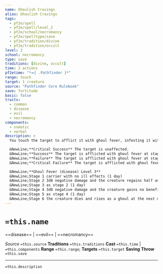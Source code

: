 ```yaml
---
name: Ghoulish Cravings
alias: Ghoulish Cravings
tags:
  - pf2e/spell
  - pf2e/spell/level_2
  - pf2e/school/necromancy
  - pf2e/spelltype/save
  - pf2e/tradition/divine
  - pf2e/tradition/occult
level: 2
school: necromancy
type: save
traditions: [divine, occult]
time: 2 actions
pf2etime: "*⬺{ .Pathfinder }*"
range: touch
target: 1 creature
source: "Pathfinder Core Rulebook"
save: fortitude
basic: false
traits:
  - common
  - disease
  - evil
  - necromancy
components:
  - somatic
  - verbal
description: >
  You touch the target to afflict it with ghoul fever, infesting it with hunger and a steadily decreasing connection to positive energy; the target must attempt a Fortitude save.

  &NewLine;**Critical Success** The target is unaffected.
  &NewLine;**Success** The target is afflicted with ghoul fever at stage 1.
  &NewLine;**Failure** The target is afflicted with ghoul fever at stage 2.
  &NewLine;**Critical Failure** The target is afflicted with ghoul fever at stage 3.

  &NewLine;**Ghoul Fever (disease) Level 3**
  &NewLine;Stage 1 carrier with no ill effects (1 day)
  &NewLine;Stage 2 3d8 negative damage and the creature regains half as many Hit Points from all healing (1 day)
  &NewLine;Stage 3 as stage 2 (1 day)
  &NewLine;Stage 4 3d8 negative damage and the creature gains no benefit from healing (1 day)
  &NewLine;Stage 5 as stage 4 (1 day)
  &NewLine;Stage 6 the creature dies and rises as a ghoul at the next midnight
---
```

# `=this.name`
==disease== | ==evil== | ==necromancy==

*Source* `=this.source`
**Traditions** `=this.traditions`
**Cast** `=this.time` | `=this.components`
**Range** `=this.range`; **Targets** `=this.target`
**Saving Throw** `=this.save`

***
`=this.description`